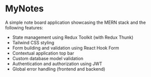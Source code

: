 # MyNotes

A simple note board application showcasing the MERN stack and the following features:

- State management using Redux Toolkit (with Redux Thunk)
- Tailwind CSS styling
- Form building and validation using React Hook Form
- Contextual application top bar
- Custom database model validation
- Authentication and authorization using JWT
- Global error handling (frontend and backend)
